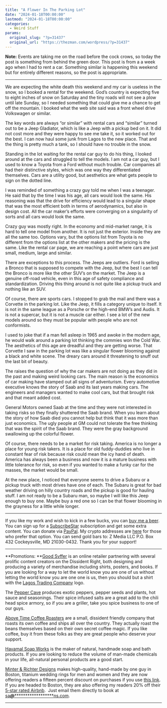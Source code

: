 ```yaml
---
title: "A Flower In The Parking Lot"
date: "2024-01-18T00:00:00"
lastmod: "2024-01-18T00:00:00"
categories:
  - Weird Stuff
params:
  original_slug: "?p=31437"
  original_url: "https://thezman.com/wordpress/?p=31437"
---
```


**Note:** Events are taking me on the road before the cock crows, so
today the post is something from behind the green door. This post is
from a a week ago when I had to rent a car. Something similar is
happening this weekend but for entirely different reasons, so the post
is appropriate.

------------------------------------------------------------------------

We are expecting the white death this weekend and my car is useless in
the snow, so I booked a rental for the weekend. God’s country is
expecting five to eight inches of snow on Saturday and the tiny roads
will not see a plow until late Sunday, so I needed something that could
give me a chance to get off the mountain. I booked what the web site
said was a front wheel drive Volkswagen or similar.

The key words are always “or similar” with rental cars and “similar”
turned out to be a Jeep Gladiator, which is like a Jeep with a pickup
bed on it. It did not cost more and they were happy to see me take it,
so it worked out for the best. I can now haul some junk from Lagos to
the new place. That and the thing is pretty much a tank, so I should
have no trouble in the snow.

Standing in the lot waiting for the rental car guy to do his thing, I
looked around at the cars and struggled to tell the models. I am not a
car guy, but I used to know a Toyota from a Ford without much trouble.
Car companies all had their distinctive styles, which was one way they
differentiated themselves. Cars are a utility good, but aesthetics are
what gets people to sign on the dotted line.

I was reminded of something a crazy guy told me when I was a teenager.
He said that by the time I was his age, all cars would look the same.
His reasoning was that the drive for efficiency would lead to a singular
shape that was the most efficient both in terms of aerodynamics, but
also in design cost. All the car maker’s efforts were converging on a
singularity of sorts and all cars would look the same.

Crazy guy was mostly right. In the economy and mid-market range, it is
hard to tell one model from another. It is not just the exterior. Inside
they are all the same too. Options vary, but the options list from
Toyota is no different from the options list at the other makers and the
pricing is the same. Like the rental car page, we are reaching a point
where cars are just small, medium, large and similar.

There are exceptions to this process. The Jeeps are outliers. Ford is
selling a Bronco that is supposed to compete with the Jeep, but the best
I can tell the Bronco is more like the other SUV’s on the market. The
Jeep is a genuine off-road vehicle, even in this age of safety
compliance and standardization. Driving this thing around is not quite
like a pickup truck and nothing like an SUV.

Of course, there are sports cars. I stopped to grab the mail and there
was a Corvette in the parking lot. Like the Jeep, it fills a category
unique to itself. It is not in the same league as a Porsche or the
high-end BMW’s and Audis. It is not a supercar, but it is not a muscle
car either. I see a lot of the new models around so they must be popular
with people who are not conformists.

I used to joke that if a man fell asleep in 1965 and awoke in the modern
age, he would walk around a parking lot thinking the commies won the
Cold War. The aesthetics of this age are dreadful and they are getting
worse. That Corvette I saw in the parking lot was like a singular flower
blooming against a black and white scene. The dreary cars around it
threatening to snuff out the last bit of beauty.

The raises the question of why the car makers are not doing as they did
in the past and making weird looking cars. The main reason is the
economics of car making have stamped out all signs of adventurism. Every
automotive executive knows the story of Saab and its last years making
cars. The engineers and managers wanted to make cool cars, but that
brought risk and that meant added cost.

General Motors owned Saab at the time and they were not interested in
taking risks so they finally shuttered the Saab brand. When you learn
about the story of how Saab died you cannot help but think that it was
more than just economics. The ugly people at GM could not tolerate the
free thinking that was the spirit of the Saab brand. They were the gray
background swallowing up the colorful flower.

Of course, there needs to be a market for risk taking. America is no
longer a place for young risk takers. It is a place for old
fuddy-duddies who live in constant fear of risk because risk could mean
the icy hand of death. America has always been a business and now it is
a mature business with little tolerance for risk, so even if you wanted
to make a funky car for the masses, the market would be small.

At the new place, I noticed that everyone seems to drive a Subaru or a
pickup truck with most drives have one of each. The Subaru is great for
bad weather driving on hilly country roads and the pickup is good for
hauling stuff. I am not ready to be a Subaru man, so maybe I will like
this Jeep enough to buy one. Maybe buy a red one so I can be that flower
blooming in the grayness for a little while longer.

------------------------------------------------------------------------

If you like my work and wish to kick in a few bucks, you can
<a href="https://www.buymeacoffee.com/mujolulu" rel="noopener"
target="_blank">buy me a beer</a>. You can sign up for a
<a href="https://www.subscribestar.com/the-z-blog" rel="noopener"
target="_blank">SubscribeStar</a> subscription and get some extra
content. You can donate via <a
href="https://www.paypal.com/donate/?cmd=_s-xclick&amp;hosted_button_id=UDAS2Q8JYA6CN&amp;source=url"
rel="noopener" target="_blank">PayPal</a>. My crypto addresses are
<a href="https://thezman.com/wordpress/?page_id=22713" rel="noopener"
target="_blank">here</a> for those who prefer that option. You can send
gold bars to: Z Media LLC P.O. Box 432 Cockeysville, MD 21030-0432.
Thank you for your support!

------------------------------------------------------------------------

**Promotions: **<a href="https://goodsvffer.com/" rel="noopener" target="_blank">Good
Svffer</a> is an online retailer partnering with several prolific
content creators on the Dissident Right, both designing and producing a
variety of merchandise including shirts, posters, and books. If you are
looking for a way to let the world know you are one of us without
letting the world know you are one one is us, then you should but a
shirt with the
<a href="https://goodsvffer.com/products/lagos-trading-company"
rel="noopener" target="_blank">Lagos Trading Company</a> logo.

The <a href="https://peppercave.com/shop/ols/products" rel="noopener"
target="_blank">Pepper Cave</a> produces exotic peppers, pepper seeds
and plants, hot sauce and seasonings. Their spice infused salts are a
great add to the chili head spice armory, so if you are a griller, take
you spice business to one of our guys.

<a href="https://abovetimecoffee.com/" rel="noopener"
target="_blank">Above Time Coffee Roasters</a> are a small, dissident
friendly company that roasts its own coffee and ships all over the
country. They actually roast the beans themselves based on their own
secret coffee magic. If you like coffee, buy it from these folks as they
are great people who deserve your support.

<a href="https://havamalsoapworks.com/" rel="noopener"
target="_blank">Havamal Soap Works</a> is the maker of natural, handmade
soap and bath products. If you are looking to reduce the volume of
man-made chemicals in your life, all-natural personal products are a
good start.

<a href="https://www.minterandrichterdesigns.com/"
rel="noreferrer nofollow noopener" target="_blank">Minter &amp; Richter
Designs</a> makes high-quality, hand-made by one guy in Boston, titanium
wedding rings for men and women and they are now offering readers a
fifteen percent discount on purchases if you use
<a href="https://www.minterandrichterdesigns.com/discount/ZMAN"
rel="noreferrer nofollow noopener" target="_blank">this link</a>.
<span class="highlight"><span class="colour"><span class="font"><span class="size">If
you are headed to Boston, they are also offering my readers 20% off
their <a
href="https://www.airbnb.com/users/7988017/listings?user_id=7988017&amp;s=3"
rel="noopener noreferrer" target="_blank">5-star rated Airbnb</a>.  Just
email them directly to book at
<a href="mailto:sa***@*********************ns.com"
data-original-string="FpS6R1mXFslmP3mr9UEf7w==cb7UElHcmr/Jj8iA7QhfvMCX8ELVeXf0Ur9PTdZrf0i4QbDtL0m2pMNpI02GqYTMlZo"><span
class="apbct-email-encoder"
data-original-string="TKnupXCMx+3Ib6xSg8in+w==cb7/Q5tQ3z/kRYQDA7EdD2o+if1VPmya2kXSG2NDxgC6TDWT4LnvVUGteEUMkLEH5gs"
title="This contact has been encoded by Anti-Spam by CleanTalk. Click to decode. To finish the decoding make sure that JavaScript is enabled in your browser.">sa<span
class="apbct-blur">***</span>@<span
class="apbct-blur">*********************</span>ns.com</span></a>.</span></span></span></span>

------------------------------------------------------------------------
